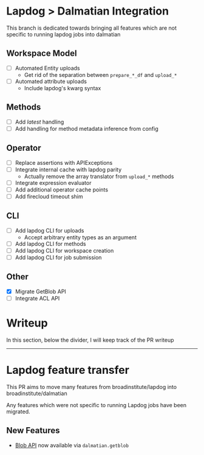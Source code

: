 # Lapdog > Dalmatian Integration

This branch is dedicated towards bringing all features which are not specific to
running lapdog jobs into dalmatian

## Workspace Model
- [ ] Automated Entity uploads
  * Get rid of the separation between `prepare_*_df` and `upload_*`
- [ ] Automated attribute uploads
  * Include lapdog's kwarg syntax

## Methods
- [ ] Add _latest_ handling
- [ ] Add handling for method metadata inference from config

## Operator
- [ ] Replace assertions with APIExceptions
- [ ] Integrate internal cache with lapdog parity
  * Actually remove the array translator from `upload_*` methods
- [ ] Integrate expression evaluator
- [ ] Add additional operator cache points
- [ ] Add firecloud timeout shim

## CLI
- [ ] Add lapdog CLI for uploads
  * Accept arbitrary entity types as an argument
- [ ] Add lapdog CLI for methods
- [ ] Add lapdog CLI for workspace creation
- [ ] Add lapdog CLI for job submission

## Other
- [x] Migrate GetBlob API
- [ ] Integrate ACL API

# Writeup

In this section, below the divider, I will keep track of the PR writeup

---

# Lapdog feature transfer

This PR aims to move many features from broadinstitute/lapdog into broadinstitute/dalmatian

Any features which were not specific to running Lapdog jobs have been migrated.

## New Features
* [Blob API](https://googleapis.github.io/google-cloud-python/latest/storage/index.html) now available via `dalmatian.getblob`
